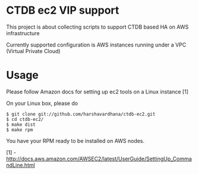 CTDB ec2 VIP support
====

This project is about collecting scripts to support CTDB based HA
on AWS infrastructure

Currently supported configuration is AWS instances running under a
VPC (Virtual Private Cloud)

Usage
====

Please follow Amazon docs for setting up ec2 tools on a Linux instance [1]

On your Linux box, please do
~~~
$ git clone git://github.com/harshavardhana/ctdb-ec2.git
$ cd ctdb-ec2/
$ make dist
$ make rpm
~~~

You have your RPM ready to be installed on AWS nodes.

[1] - http://docs.aws.amazon.com/AWSEC2/latest/UserGuide/SettingUp_CommandLine.html
